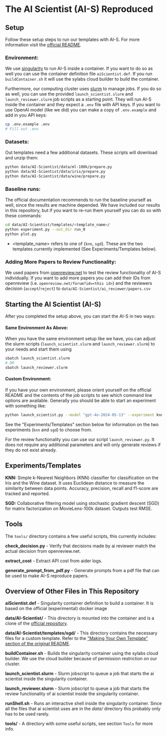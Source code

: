 # The AI Scientist (AI-S) Reproduced

## Setup

Follow these setup steps to run our templates with AI-S. For more information visit the [official README](https://github.com/SakanaAI/AI-Scientist/blob/main/README.md).

### Environment:
We use [singularity](https://docs.sylabs.io/guides/latest/user-guide/) to run AI-S inside a container.
If you want to do so as well you can use the container definition file `aiScientist.def`.
If you run `buildContainer.sh` it will use the sylabs cloud builder to build the container.

Furthermore, our computing cluster uses [slurm](https://slurm.schedmd.com/overview.html) to manage jobs.
If you do so as well, you can use the provided `launch_scientist.slurm` and `launch_reviewer.slurm` job scripts as a starting point.
They will run AI-S inside the container and they expect a `.env` file with API keys.
If you want to use OpenAI model (like we did) you can make a copy of `.env.example` and add in you API keys:
```sh
cp .env.example .env
# Fill out .env
```

### Datasets:
Out templates need a few additional datasets. These scripts will download and unzip them:
```sh
python data/AI-Scientist/data/ml-100k/prepare.py
python data/AI-Scientist/data/iris/prepare.py
python data/AI-Scientist/data/wine/prepare.py
```
### Baseline runs:
The official documentation recommends to run the baseline yourself as well, since the results are machine depended. We have included our results in this repository, but if you want to re-run them yourself you can do so with these commands:
```sh
cd data/AI-Scientist/templates/<template_name>/
python experiment.py --out_dir run_0
python plot.py
```
- <template_name> refers to one of {`knn`, `sgd`}. These are the two templates currently implemented (See Experiments/Templates below).


### Adding More Papers to Review Functionality:
We used papers from [openreview.net](https://openreview.net/) to test the review functionality of AI-S individually.
If you want to add more papers you can add their IDs from openreview (i.e. `openreview.net/forum?id=<this id>`) and the reviewers decision (`accept`/`reject`) to `data/AI-Scientist/ai_reviewer/papers.csv`


## Starting the AI Scientist (AI-S)
After you completed the setup above, you can start the AI-S in two ways:

#### Same Environment As Above:
When you have the same environment setup like we have, you can adjust the slurm scripts (`launch_scientist.slurm` and `launch_reviewer.slurm`) to your needs and start them using
```sh
sbatch launch_scientist.slurm
# OR
sbatch launch_reviewer.slurm
```

#### Custom Environment:
If you have your own environment, please orient yourself on the official README and the contents of the job scripts to see which command line options are available. Generally you should be able to start an experiment with something like:
```sh
python launch_scientist.py --model "gpt-4o-2024-05-13" --experiment knn --num-ideas 10
```
See the "Experiments/Templates" section below for information on the two experiments (`knn` and `sgd`) to choose from.

For the review functionality you can use our script `launch_reviewer.py`.
It does not require any additional parameters and will only generate reviews if they do not exist already.


## Experiments/Templates
**KNN:**
Simple k-Nearest Neighbors (KNN) classifier for classification on the Iris and the Wine dataset.
It uses Euclidean distance to measure the similarity between data points.
Accuracy, precision, recall and f1-score are tracked and reported.

**SGD:**
Collaborative filtering model using stochastic gradient descent (SGD) for matrix factorization on MovieLens-100k dataset. Outputs test RMSE.


## Tools
The `tools/` directory contains a few useful scripts, this currently includes:

**check_decision.py** - Verify that decisions made by ai reviewer match the actual decision from openreview.net.

**extract_cost** - Extract API cost from aider logs. 

**generate_prompt_from_pdf.py** - Generate prompts from a pdf file that can be used to make AI-S reproduce papers.

## Overview of Other Files in This Repository
**aiScientist.def** - Singularity container definition to build a container. It is based on the official (experimental) docker image

**data/AI-Scientist/** - This directory is mounted into the container and is a clone of the [official repository](https://github.com/SakanaAI/AI-Scientist).

**data/AI-Scientist/templates/sgd/** - This directory contains the necessary files for a custom template. Refer to the ["Making Your Own Template" section of the original README](https://github.com/SakanaAI/AI-Scientist/blob/c19f0f8ac575fd2426f56af526adc7a80341a761/README.md#making-your-own-template).

**buildContainer.sh** - Builds the singularity container using the sylabs cloud builder. We use the cloud builder because of permission restriction on our cluster.

**launch_scientist.slurm** - Slurm jobscript to queue a job that starts the ai scientist inside the singularity container.

**launch_reviewer.slurm** - Slurm jobscript to queue a job that starts the review functionality of ai scientist inside the singularity container.

**runShell.sh** - Runs an interactive shell inside the singularity container. Since all the files that ai scientist uses are in the *data/* directory this probably only has to be used rarely.

**tools/** - A directory with some useful scripts, see section `Tools` for more info.